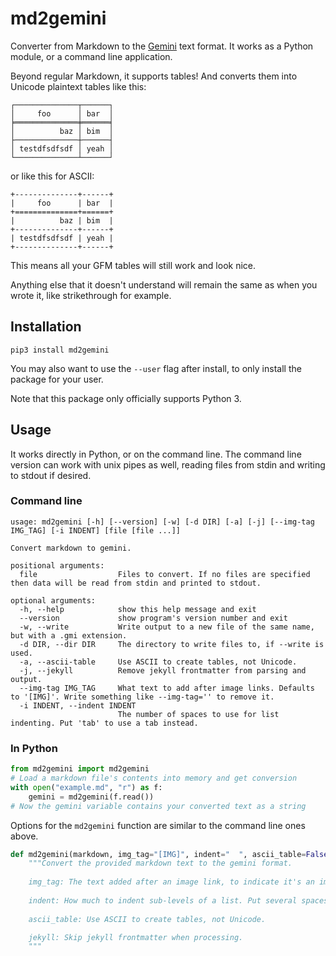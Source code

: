 # md2gemini

Converter from Markdown to the [Gemini](https://gemini.circumlunar.space/) text format. It works as a Python module, or a command line application.

Beyond regular Markdown, it supports tables! And converts them into Unicode plaintext tables like this:
```
┌──────────────┬──────┐
│     foo      │ bar  │
╞══════════════╪══════╡
│          baz │ bim  │
├──────────────┼──────┤
│ testdfsdfsdf │ yeah │
└──────────────┴──────┘
```
or like this for ASCII:
```
+--------------+------+
|     foo      | bar  |
+==============+======+
|          baz | bim  |
+--------------+------+
| testdfsdfsdf | yeah |
+--------------+------+
```
This means all your GFM tables will still work and look nice.

Anything else that it doesn't understand will remain the same as when you wrote it, like strikethrough for example.

## Installation
```
pip3 install md2gemini
```
You may also want to use the `--user` flag after install, to only install the package for your user.

Note that this package only officially supports Python 3.

## Usage

It works directly in Python, or on the command line. The command line version can work with unix pipes as well, reading files from stdin and writing to stdout if desired.

### Command line
```
usage: md2gemini [-h] [--version] [-w] [-d DIR] [-a] [-j] [--img-tag IMG_TAG] [-i INDENT] [file [file ...]]

Convert markdown to gemini.

positional arguments:
  file                  Files to convert. If no files are specified then data will be read from stdin and printed to stdout.

optional arguments:
  -h, --help            show this help message and exit
  --version             show program's version number and exit
  -w, --write           Write output to a new file of the same name, but with a .gmi extension.
  -d DIR, --dir DIR     The directory to write files to, if --write is used.
  -a, --ascii-table     Use ASCII to create tables, not Unicode.
  -j, --jekyll          Remove jekyll frontmatter from parsing and output.
  --img-tag IMG_TAG     What text to add after image links. Defaults to '[IMG]'. Write something like --img-tag='' to remove it.
  -i INDENT, --indent INDENT
                        The number of spaces to use for list indenting. Put 'tab' to use a tab instead.
```

### In Python
```python
from md2gemini import md2gemini
# Load a markdown file's contents into memory and get conversion
with open("example.md", "r") as f:
    gemini = md2gemini(f.read())
# Now the gemini variable contains your converted text as a string
```
Options for the `md2gemini` function are similar to the command line ones above.
```python
def md2gemini(markdown, img_tag="[IMG]", indent="  ", ascii_table=False, jekyll=False):
    """Convert the provided markdown text to the gemini format.
    
    img_tag: The text added after an image link, to indicate it's an image.
    
    indent: How much to indent sub-levels of a list. Put several spaces, or \\t for a tab.
    
    ascii_table: Use ASCII to create tables, not Unicode.

    jekyll: Skip jekyll frontmatter when processing.
    """
```
